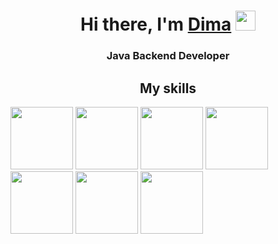   <h1 align="center">Hi there, I'm <a href="#" target="_blank">Dima</a> 
  <img src="https://github.com/blackcater/blackcater/raw/main/images/Hi.gif" height="32"/></h1>
  <h3 align="center">Java Backend Developer</h3>
  <h2 align="center">My skills</h2>
  
<div display="inline-block">
  <img src= "https://user-images.githubusercontent.com/81825828/224803861-d9d90d3f-0ed5-46b1-aaa0-3dead9794513.png" height=100/>
  <img src = "https://user-images.githubusercontent.com/81825828/224806136-f264a89d-091a-4eb6-a1d5-79ae50bb7b2f.png" height=100/>
  <img src="https://user-images.githubusercontent.com/81825828/224809290-44efbe7f-a3c4-464a-8928-01bff618587a.png" height=100/>
  <img src="https://user-images.githubusercontent.com/81825828/224807003-88c126d5-f517-4345-a458-d719ed3b2c56.svg" height=100/>
  <img src="https://user-images.githubusercontent.com/81825828/224807936-118f4b4e-e014-46ed-9807-409db0298692.png" height=100/>
  <img src="https://user-images.githubusercontent.com/81825828/224808519-ed6a945f-8414-4197-a29e-5aed87e72748.png" height=100/>
  <img src="https://user-images.githubusercontent.com/81825828/224811538-9e140866-a979-4de6-a8c3-6d0722c66fd2.png" height=100/>

</div>
